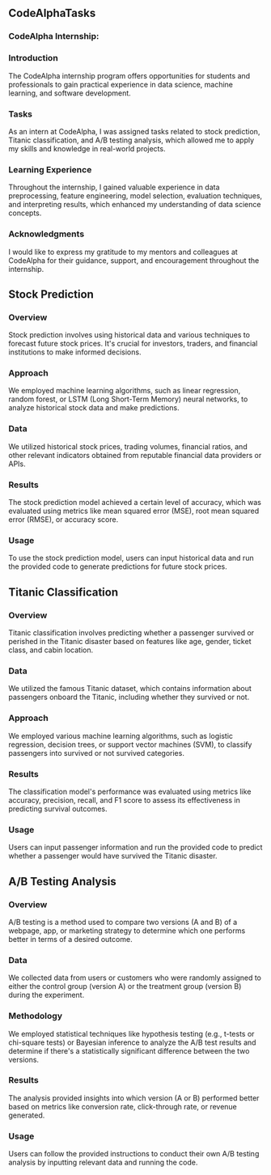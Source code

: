 <h2>CodeAlphaTasks</h2>
<h3>CodeAlpha Internship:</h3>
<h3>Introduction</h3>
The CodeAlpha internship program offers opportunities for students and professionals to gain practical experience in data science, machine learning, and software development.

<h3>Tasks</h3>
As an intern at CodeAlpha, I was assigned tasks related to stock prediction, Titanic classification, and A/B testing analysis, which allowed me to apply my skills and knowledge in real-world projects.

<h3>Learning Experience</h3>
Throughout the internship, I gained valuable experience in data preprocessing, feature engineering, model selection, evaluation techniques, and interpreting results, which enhanced my understanding of data science concepts.

<h3>Acknowledgments</h3>
I would like to express my gratitude to my mentors and colleagues at CodeAlpha for their guidance, support, and encouragement throughout the internship.

<h2>Stock Prediction</h2>
<h3>Overview</h3>
Stock prediction involves using historical data and various techniques to forecast future stock prices. It's crucial for investors, traders, and financial institutions to make informed decisions.

<h3>Approach</h3>
We employed machine learning algorithms, such as linear regression, random forest, or LSTM (Long Short-Term Memory) neural networks, to analyze historical stock data and make predictions.

<h3>Data</h3>
We utilized historical stock prices, trading volumes, financial ratios, and other relevant indicators obtained from reputable financial data providers or APIs.

<h3>Results</h3>
The stock prediction model achieved a certain level of accuracy, which was evaluated using metrics like mean squared error (MSE), root mean squared error (RMSE), or accuracy score.

<h3>Usage</h3>
To use the stock prediction model, users can input historical data and run the provided code to generate predictions for future stock prices.

<h2>Titanic Classification</h2>
<h3>Overview</h3>
Titanic classification involves predicting whether a passenger survived or perished in the Titanic disaster based on features like age, gender, ticket class, and cabin location.

<h3>Data</h3>
We utilized the famous Titanic dataset, which contains information about passengers onboard the Titanic, including whether they survived or not.

<h3>Approach</h3>
We employed various machine learning algorithms, such as logistic regression, decision trees, or support vector machines (SVM), to classify passengers into survived or not survived categories.

<h3>Results</h3>
The classification model's performance was evaluated using metrics like accuracy, precision, recall, and F1 score to assess its effectiveness in predicting survival outcomes.

<h3>Usage</h3>
Users can input passenger information and run the provided code to predict whether a passenger would have survived the Titanic disaster.

<h2>A/B Testing Analysis</h2>
<h3>Overview</h3>
A/B testing is a method used to compare two versions (A and B) of a webpage, app, or marketing strategy to determine which one performs better in terms of a desired outcome.

<h3>Data</h3>
We collected data from users or customers who were randomly assigned to either the control group (version A) or the treatment group (version B) during the experiment.

<h3>Methodology</h3>
We employed statistical techniques like hypothesis testing (e.g., t-tests or chi-square tests) or Bayesian inference to analyze the A/B test results and determine if there's a statistically significant difference between the two versions.

<h3>Results</h3>
The analysis provided insights into which version (A or B) performed better based on metrics like conversion rate, click-through rate, or revenue generated.

<h3>Usage</h3>
Users can follow the provided instructions to conduct their own A/B testing analysis by inputting relevant data and running the code.
